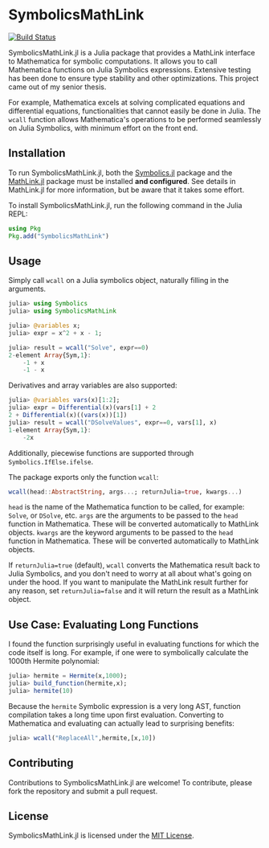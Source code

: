 # SymbolicsMathLink

[![Build Status](https://github.com/eswagel/SymbolicsMathLink.jl/actions/workflows/CI.yml/badge.svg?branch=main)](https://github.com/eswagel/SymbolicsMathLink.jl/actions/workflows/CI.yml?query=branch%3Amain)

SymbolicsMathLink.jl is a Julia package that provides a MathLink interface to Mathematica for symbolic computations. It allows you to call Mathematica functions on Julia Symbolics expressions. Extensive testing has been done to ensure type stability and other optimizations. This project came out of my senior thesis.

For example, Mathematica excels at solving complicated equations and differential equations, functionalities that cannot easily be done in Julia. The `wcall` function allows Mathematica's operations to be performed seamlessly on Julia Symbolics, with minimum effort on the front end.

## Installation

To run SymbolicsMathLink.jl, both the [Symbolics.jl](https://github.com/JuliaSymbolics/Symbolics.jl) package and the [MathLink.jl](https://github.com/JuliaInterop/MathLink.jl) package must be installed **and configured**. See details in MathLink.jl for more information, but be aware that it takes some effort.

To install SymbolicsMathLink.jl, run the following command in the Julia REPL:

```julia
using Pkg
Pkg.add("SymbolicsMathLink")
```

## Usage

Simply call `wcall` on a Julia symbolics object, naturally filling in the arguments.

```julia
julia> using Symbolics
julia> using SymbolicsMathLink

julia> @variables x;
julia> expr = x^2 + x - 1;

julia> result = wcall("Solve", expr==0)
2-element Array{Sym,1}:
    -1 + x
    -1 - x
```

Derivatives and array variables are also supported:
```julia
julia> @variables vars(x)[1:2];
julia> expr = Differential(x)(vars[1] + 2
2 + Differential(x)((vars(x))[1])
julia> result = wcall("DSolveValues", expr==0, vars[1], x)
1-element Array{Sym,1}:
    -2x
```

Additionally, piecewise functions are supported through `Symbolics.IfElse.ifelse`.


The package exports only the function `wcall`:
```julia
wcall(head::AbstractString, args...; returnJulia=true, kwargs...)
```
`head` is the name of the Mathematica function to be called, for example: `Solve`, or `DSolve`, etc.
`args` are the arguments to be passed to the `head` function in Mathematica. These will be converted automatically to MathLink objects.
`kwargs` are the keyword arguments to be passed to the `head` function in Mathematica. These will be converted automatically to MathLink objects.

If `returnJulia=true` (default), `wcall` converts the Mathematica result back to Julia Symbolics, and you don't need to worry at all about what's going on under the hood. If you want to manipulate the MathLink result further for any reason, set `returnJulia=false` and it will return the result as a MathLink object.

## Use Case: Evaluating Long Functions

I found the function surprisingly useful in evaluating functions for which the code itself is long. For example, if one were to symbolically calculate the 1000th Hermite polynomial:
```julia 
julia> hermite = Hermite(x,1000);
julia> build_function(hermite,x);
julia> hermite(10)

```
Because the `hermite` Symbolic expression is a very long AST, function compilation takes a long time upon first evaluation. Converting to Mathematica and evaluating can actually lead to surprising benefits:
```julia
julia> wcall("ReplaceAll",hermite,[x,10])
```


## Contributing

Contributions to SymbolicsMathLink.jl are welcome! To contribute, please fork the repository and submit a pull request.

## License

SymbolicsMathLink.jl is licensed under the [MIT License](https://opensource.org/licenses/MIT).

